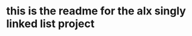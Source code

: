 this is the readme for the alx singly linked list project
===============================================================================================

